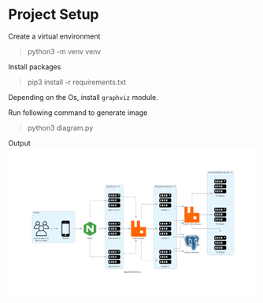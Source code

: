 # Project Setup

Create a virtual environment

> python3 -m venv venv

Install packages

> pip3 install -r requirements.txt

Depending on the Os, install `graphviz` module.

Run following command to generate image

> python3 diagram.py

Output
![App Architecture](app_architecture.png)
